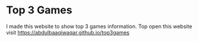 # Top 3 Games
I made this website to show top 3 games information.
Top open this website visit https://abdulbaaqiwaqar.github.io/top3games
